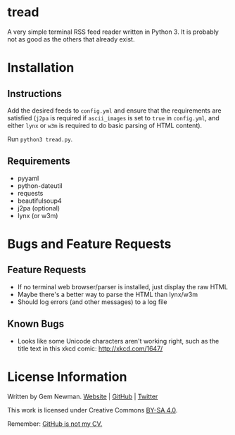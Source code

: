 tread
=====

A very simple terminal RSS feed reader written in Python 3. It is probably not as good as the others that already exist.

Installation
============

Instructions
------------

Add the desired feeds to `config.yml` and ensure that the requirements are satisfied (`j2pa` is required if `ascii_images` is set to `true` in `config.yml`, and either `lynx` or `w3m` is required to do basic parsing of HTML content).

Run `python3 tread.py`.

Requirements
------------

* pyyaml
* python-dateutil
* requests
* beautifulsoup4
* j2pa (optional)
* lynx (or w3m)

Bugs and Feature Requests
=========================

Feature Requests
----------------

* If no terminal web browser/parser is installed, just display the raw HTML
* Maybe there's a better way to parse the HTML than lynx/w3m
* Should log errors (and other messages) to a log file

Known Bugs
----------

* Looks like some Unicode characters aren't working right, such as the title text in this xkcd comic: http://xkcd.com/1647/

License Information
===================

Written by Gem Newman. [Website](http://spurll.com) | [GitHub](https://github.com/spurll/) | [Twitter](https://twitter.com/spurll)

This work is licensed under Creative Commons [BY-SA 4.0](http://creativecommons.org/licenses/by-sa/4.0/).

Remember: [GitHub is not my CV.](https://blog.jcoglan.com/2013/11/15/why-github-is-not-your-cv/)
